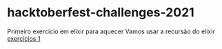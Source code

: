 # hacktoberfest-challenges-2021




Primeiro exercicio em elixir para aquecer
Vamos usar a recursão do elixir
[exercícios 1](challenges/exercicio1.md)